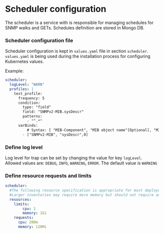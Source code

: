 # Scheduler configuration
The scheduler is a service with is responsible for managing schedules for SNMP walks and GETs. Schedules definition 
are stored in Mongo DB. 
 
### Scheduler configuration file

Scheduler configuration is kept in `values.yaml` file in section `scheduler`.
`values.yaml` is being used during the installation process for configuring Kubernetes values.

Example:
```yaml
scheduler:
  logLevel: "WARN"
  profiles: |
    test_profile:
      frequency: 5 
      condition: 
        type: "field" 
        field: "SNMPv2-MIB.sysDescr" 
        patterns: 
          - "^.*"
      varBinds:
          # Syntax: [ "MIB-Component", "MIB object name"[Optional], "MIB index number"[Optional]]
        - ["SNMPv2-MIB", "sysDescr",0]
```

### Define log level
Log level for trap can be set by changing the value for key `logLevel`. Allowed values are: `DEBUG`, `INFO`, `WARNING`, `ERROR`. 
The default value is `WARNING`

### Define resource requests and limits
```yaml
scheduler:
  #The following resource specification is appropriate for most deployments to scale the
  #Larger inventories may require more memory but should not require additional cpu
  resources:
    limits:
        cpu: 1
        memory: 1Gi
    requests:
      cpu: 200m
      memory: 128Mi
```

